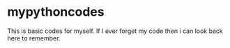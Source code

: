 # mypythoncodes

This is basic codes for myself.
If  I ever forget my code  then i can look back here to remember.
